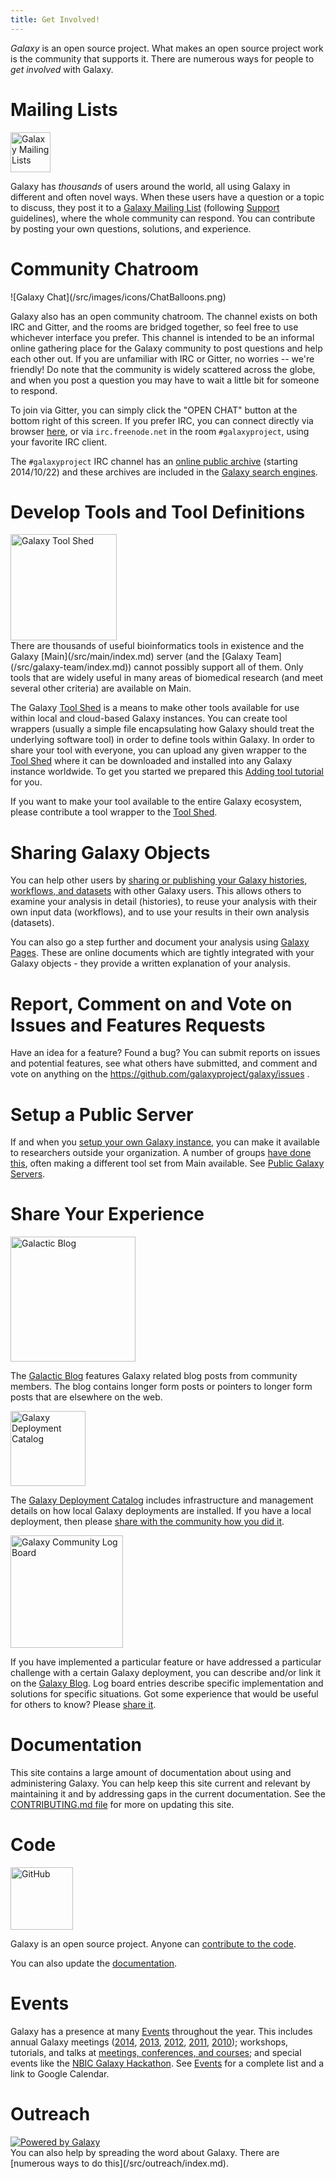 ```yaml
---
title: Get Involved!
---
```

*Galaxy* is an open source project.  What makes an open source project work is the community that supports it.  There are numerous ways for people to *get involved* with Galaxy.

# Mailing Lists

<div class='left'><a href='/src/mailing-lists/index.md'><img src="/src/images/logos/MailmanLogoSmall.png" alt="Galaxy Mailing Lists" width="64" /></a></div>

Galaxy has *thousands* of users around the world, all using Galaxy in different
and often novel ways.  When these users have a question or a topic to discuss,
they post it to a [Galaxy Mailing List](/src/mailing-lists/index.md) (following
[Support](/src/support/index.md) guidelines), where the whole community can
respond.  You can contribute by posting your own questions, solutions, and
experience.


# Community Chatroom

<div class='right'>![Galaxy Chat](/src/images/icons/ChatBalloons.png)</div>

Galaxy also has an open community chatroom.  The channel exists on both IRC and
Gitter, and the rooms are bridged together, so feel free to use whichever
interface you prefer.  This channel is intended to be an informal online
gathering place for the Galaxy community to post questions and help each other
out.  If you are unfamiliar with IRC or Gitter, no worries -- we're friendly!
Do note that the community is widely scattered across the globe, and when you
post a question you may have to wait a little bit for someone to respond.

To join via Gitter, you can simply click the "OPEN CHAT" button at the bottom
right of this screen.  If you prefer IRC, you can connect directly via browser
[here](http://webchat.freenode.net/?channels=#galaxyproject), or via
`irc.freenode.net` in the room `#galaxyproject`, using your favorite IRC
client.


The `#galaxyproject` IRC channel has an [online public
archive](https://botbot.me/freenode/galaxyproject/) (starting 2014/10/22) and
these archives are included in the [Galaxy search
engines](https://galaxyproject.org/search/).


# Develop Tools and Tool Definitions

<div class='right'><a href='/src/toolshed/index.md'><img src="/src/images/logos/ToolShed.jpg" alt="Galaxy Tool Shed" width="170" /></a></div>
There are thousands of useful bioinformatics tools in existence and the Galaxy [Main](/src/main/index.md) server (and the [Galaxy Team](/src/galaxy-team/index.md)) cannot possibly support all of them.  Only tools that are widely useful in many areas of biomedical research (and meet several other criteria) are available on Main.

The Galaxy [Tool Shed](/src/toolshed/index.md) is a means to make other tools available for use within local and cloud-based Galaxy instances.  You can create tool wrappers (usually a simple file encapsulating how Galaxy should treat the underlying software tool) in order to define tools within Galaxy.  In order to share your tool with everyone, you can upload any given wrapper to the [Tool Shed](/src/toolshed/index.md) where it can be downloaded and installed into any Galaxy instance worldwide. To get you started we prepared this [Adding tool tutorial](/src/admin/tools/add-tool-tutorial/index.md) for you.

If you want to make your tool available to the entire Galaxy ecosystem, please contribute a tool wrapper to the [Tool Shed](/src/toolshed/index.md).

# Sharing Galaxy Objects

You can help other users by [sharing or publishing your Galaxy histories, workflows, and datasets](/src/learn/share/index.md) with other Galaxy users.  This allows others to examine your analysis in detail (histories), to reuse your analysis with their own input data (workflows), and to use your results in their own analysis (datasets).

You can also go a step further and document your analysis using [Galaxy Pages](/src/learn/galaxy-pages/index.md).  These are online documents which are tightly integrated with your Galaxy objects - they provide a written explanation of your analysis.

# Report, Comment on and Vote on Issues and Features Requests

Have an idea for a feature?  Found a bug?  You can submit reports on issues and potential features, see what others have submitted, and comment and vote on anything on the https://github.com/galaxyproject/galaxy/issues .

# Setup a Public Server

If and when you [setup your own Galaxy instance](/src/admin/get-galaxy/index.md), you can make it available to researchers outside your organization.  A number of groups [have done this](/src/use/index.md), often making a different tool set from Main available.  See [Public Galaxy Servers](/src/use/index.md).

# Share Your Experience

<img class="img-fluid float-right" src="/src/images/galaxy-logos/galactic-blog-400.png" alt="Galactic Blog" width="200" />

The [Galactic Blog](/src/blog/index.md) features Galaxy related blog posts from community members.  The blog contains longer form posts or pointers to longer form posts that are elsewhere on the web.

<div class='left'><img src="/src/images/logos/GalaxyDeploymentCatalog200.png" alt="Galaxy Deployment Catalog" width="120" /></div>

The [Galaxy Deployment Catalog](/src/community/deployment/index.md) includes infrastructure and management details on how local Galaxy deployments are installed.  If you have a local deployment, then please [share with the community how you did it](/src/community/deployment/index.md).

<div class='right'><img src="/src/images/logos/LogBoardWText200.png" alt="Galaxy Community Log Board" width="180" /></div>

If you have implemented a particular feature or have addressed a particular challenge with a certain Galaxy deployment, you can describe and/or link it on the [Galaxy Blog](/src/blog/index.md).  Log board entries describe specific implementation and solutions for specific situations.  Got some experience that would be useful for others to know?  Please [share it](/src/blog/index.md).

# Documentation

This site contains a large amount of documentation about using and administering Galaxy.  You can help keep this site current and relevant by maintaining it and by addressing gaps in the current documentation.  See the  [CONTRIBUTING.md file](https://github.com/galaxyproject/galaxy-hub/blob/master/CONTRIBUTING.md) for more on updating this site.

# Code

<div class='right'><img src="/src/images/logos/GitHubLogoText.png" alt="GitHub" width="100" /></div>

Galaxy is an open source project.  Anyone can [contribute to the code](/src/develop/index.md).

You can also update the [documentation](/src/docs/index.md).

# Events

Galaxy has a presence at many [Events](/src/events/index.md) throughout the year.  This includes annual Galaxy meetings ([2014](/src/events/gcc2014/index.md), [2013](/src/events/gcc2013/index.md), [2012](/src/events/gcc2012/index.md), [2011](/src/events/gcc2011/index.md), [2010](/src/events/gdc2010/index.md)); workshops, tutorials, and talks at [meetings, conferences, and courses](/src/events/index.md); and special events like the [NBIC Galaxy Hackathon](https://wiki.nbic.nl/index.php/NBIC_Galaxy_Hackathon_project).  See [Events](/src/events/index.md) for a complete list and a link to Google Calendar.

# Outreach

<div class='left'>
<a href='/src/outreach/index.md'><img src="/images/powered-by-galaxy.png" alt="Powered by Galaxy" /></a>
</div>
You can also help by spreading the word about Galaxy.  There are [numerous ways to do this](/src/outreach/index.md).
